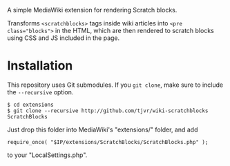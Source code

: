 A simple MediaWiki extension for rendering Scratch blocks.

Transforms `<scratchblocks>` tags inside wiki articles into `<pre class="blocks">`
in the HTML, which are then rendered to scratch blocks using CSS and JS
included in the page.


Installation
============

This repository uses Git submodules. If you `git clone`, make sure to include the `--recursive` option.

    $ cd extensions
    $ git clone --recursive http://github.com/tjvr/wiki-scratchblocks ScratchBlocks

Just drop this folder into MediaWiki's "extensions/" folder, and add

    require_once( "$IP/extensions/ScratchBlocks/ScratchBlocks.php" );

to your "LocalSettings.php".

